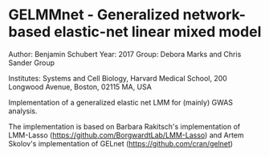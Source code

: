 
# GELMMnet - Generalized network-based elastic-net linear mixed model

Author:		  Benjamin Schubert
Year:		    2017
Group:		  Debora Marks and Chris Sander Group 

Institutes:	Systems and Cell Biology, Harvard Medical School, 200 Longwood Avenue, Boston, 02115 MA, USA 




Implementation of a generalized elastic net LMM for (mainly) GWAS analysis.

The implementation is based on Barbara Rakitsch's implementation of LMM-Lasso (https://github.com/BorgwardtLab/LMM-Lasso)
and Artem Skolov's implementation of GELnet (https://github.com/cran/gelnet)
